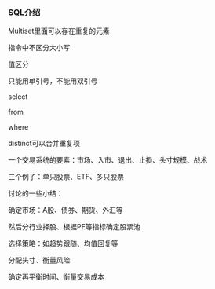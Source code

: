 ### SQL介绍

Multiset里面可以存在重复的元素

指令中不区分大小写

值区分

只能用单引号，不能用双引号

select <attributes>

from <one or more relations>

where<conditons>

distinct可以合并重复项

一个交易系统的要素：市场、入市、退出、止损、头寸规模、战术

三个例子：单只股票、ETF、多只股票

讨论的一些小结：

确定市场：A股、债券、期货、外汇等

然后分行业择股、根据PE等指标确定股票池

选择策略：如趋势跟随、均值回复等

分配头寸、衡量风险

确定再平衡时间、衡量交易成本